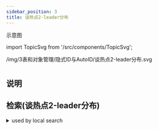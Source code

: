 ```yaml
---
sidebar_position: 3
title: 谈热点2-leader分布
---
```

示意图

import TopicSvg from '/src/components/TopicSvg';

<TopicSvg>/img/3表和对象管理/隐式ID与AutoID/谈热点2-leader分布.svg</TopicSvg>

#

## 说明

## 检索(谈热点2-leader分布)
<details>
<summary>used by local search</summary>
<div>
leader在各tikv分布不均, 可能导致某个tikv成为热点, 导致这tikv cpu高, sql慢, 实际发生的概率较高, select emp.* from dept a, emp b where a.xid='RD', and a.emp_id = b.emp_id and b.age = 30, 导致这个tikv cpu高, 不过实际发生的概率不大, 新创建的大表, 表region的leader, 可能集中在某个tikv, 索引region的leader, 可能集中在某个tikv, IndexJoin, ├─dept取得RD部门10万个emp_id, └─IndexLookup, 　├─emp索引读取10万个emp_id, 　└─emp回表&过滤, dept通过xid索引读10万个emp_id很快;, 问题在emp索引读10万个离散的emp_id, 如果emp_id索引的leader集中在某个tikv, tikv cpu上升, cop_wait高涨, sql变慢,
一个场景, 假设企业有300万人(RD有10万)
</div></details>